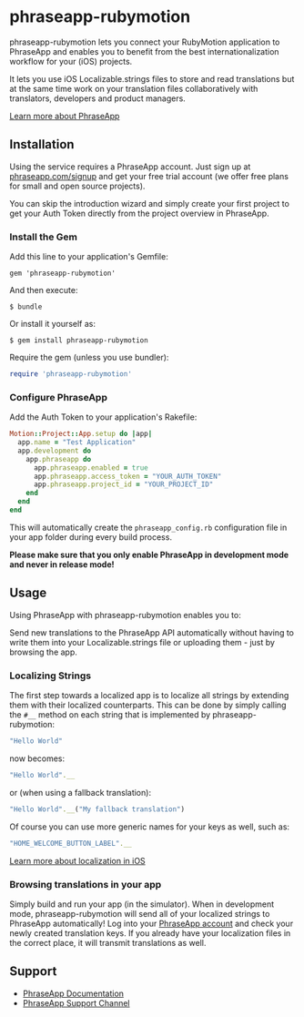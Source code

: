 # phraseapp-rubymotion

phraseapp-rubymotion lets you connect your RubyMotion application to PhraseApp and enables you to benefit from the best internationalization workflow for your (iOS) projects.

It lets you use iOS Localizable.strings files to store and read translations but at the same time work on your translation files collaboratively with translators, developers and product managers.

[Learn more about PhraseApp](https://phraseapp.com/)

## Installation

Using the service requires a PhraseApp account. Just sign up at [phraseapp.com/signup](https://phraseapp.com/signup) and get your free trial account (we offer free plans for small and open source projects).

You can skip the introduction wizard and simply create your first project to get your Auth Token directly from the project overview in PhraseApp.

### Install the Gem

Add this line to your application's Gemfile:

    gem 'phraseapp-rubymotion'

And then execute:

    $ bundle

Or install it yourself as:

    $ gem install phraseapp-rubymotion
    
Require the gem (unless you use bundler):

```ruby
require 'phraseapp-rubymotion'
```
    
### Configure PhraseApp

Add the Auth Token to your application's Rakefile:

```ruby
Motion::Project::App.setup do |app|
  app.name = "Test Application"
  app.development do
    app.phraseapp do
      app.phraseapp.enabled = true
      app.phraseapp.access_token = "YOUR_AUTH_TOKEN"
      app.phraseapp.project_id = "YOUR_PROJECT_ID"
    end
  end
end
```

This will automatically create the `phraseapp_config.rb` configuration file in your app folder during every build process. 

**Please make sure that you only enable PhraseApp in development mode and never in release mode!**

## Usage

Using PhraseApp with phraseapp-rubymotion enables you to:

Send new translations to the PhraseApp API automatically without having to write them into your Localizable.strings file or uploading them - just by browsing the app.

### Localizing Strings ###

The first step towards a localized app is to localize all strings by extending them with their localized counterparts. This can be done by simply calling the `#__` method on each string that is implemented by phraseapp-rubymotion:

```ruby
"Hello World"
```
	
now becomes:

```ruby
"Hello World".__
```
	
or (when using a fallback translation):

```ruby	
"Hello World".__("My fallback translation")
```
	
Of course you can use more generic names for your keys as well, such as:

```ruby
"HOME_WELCOME_BUTTON_LABEL".__
```
	
[Learn more about localization in iOS](https://developer.apple.com/internationalization/)

### Browsing translations in your app

Simply build and run your app (in the simulator). When in development mode, phraseapp-rubymotion will send all of your localized strings to PhraseApp automatically! Log into your [PhraseApp account](https://phraseapp.com/account/login) and check your newly created translation keys. If you already have your localization files in the correct place, it will transmit translations as well.


## Support

* [PhraseApp Documentation](https://phraseapp.com/docs)
* [PhraseApp Support Channel](https://phraseapp.com/support)
